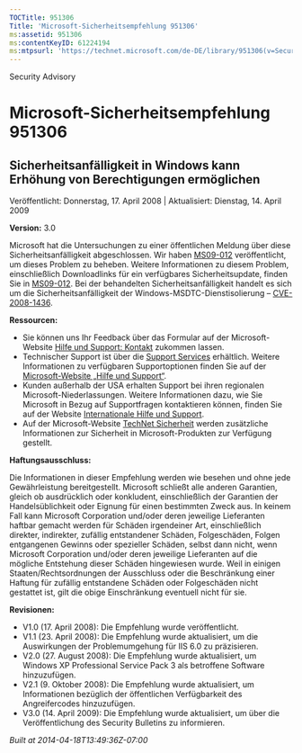 ```yaml
---
TOCTitle: 951306
Title: 'Microsoft-Sicherheitsempfehlung 951306'
ms:assetid: 951306
ms:contentKeyID: 61224194
ms:mtpsurl: 'https://technet.microsoft.com/de-DE/library/951306(v=Security.10)'
---
```


Security Advisory

Microsoft-Sicherheitsempfehlung 951306
======================================

Sicherheitsanfälligkeit in Windows kann Erhöhung von Berechtigungen ermöglichen
-------------------------------------------------------------------------------

Veröffentlicht: Donnerstag, 17. April 2008 | Aktualisiert: Dienstag, 14. April 2009

**Version:** 3.0

Microsoft hat die Untersuchungen zu einer öffentlichen Meldung über diese Sicherheitsanfälligkeit abgeschlossen. Wir haben [MS09-012](http://go.microsoft.com/fwlink/?linkid=132587) veröffentlicht, um dieses Problem zu beheben. Weitere Informationen zu diesem Problem, einschließlich Downloadlinks für ein verfügbares Sicherheitsupdate, finden Sie in [MS09-012](http://go.microsoft.com/fwlink/?linkid=132587). Bei der behandelten Sicherheitsanfälligkeit handelt es sich um die Sicherheitsanfälligkeit der Windows-MSDTC-Dienstisolierung – [CVE-2008-1436](http://www.cve.mitre.org/cgi-bin/cvename.cgi?name=cve-2008-1436).

**Ressourcen:**

-   Sie können uns Ihr Feedback über das Formular auf der Microsoft-Website [Hilfe und Support: Kontakt](https://support.microsoft.com/common/survey.aspx?scid=sw;en;1257&showpage=1&ws=technet&sd=tech) zukommen lassen.
-   Technischer Support ist über die [Support Services](http://go.microsoft.com/fwlink/?linkid=21131) erhältlich. Weitere Informationen zu verfügbaren Supportoptionen finden Sie auf der [Microsoft-Website „Hilfe und Support“](http://support.microsoft.com/).
-   Kunden außerhalb der USA erhalten Support bei ihren regionalen Microsoft-Niederlassungen. Weitere Informationen dazu, wie Sie Microsoft in Bezug auf Supportfragen kontaktieren können, finden Sie auf der Website [Internationale Hilfe und Support](http://go.microsoft.com/fwlink/?linkid=21155).
-   Auf der Microsoft-Website [TechNet Sicherheit](http://www.microsoft.com/germany/technet/sicherheit/default.mspx) werden zusätzliche Informationen zur Sicherheit in Microsoft-Produkten zur Verfügung gestellt.

**Haftungsausschluss:**

Die Informationen in dieser Empfehlung werden wie besehen und ohne jede Gewährleistung bereitgestellt. Microsoft schließt alle anderen Garantien, gleich ob ausdrücklich oder konkludent, einschließlich der Garantien der Handelsüblichkeit oder Eignung für einen bestimmten Zweck aus. In keinem Fall kann Microsoft Corporation und/oder deren jeweilige Lieferanten haftbar gemacht werden für Schäden irgendeiner Art, einschließlich direkter, indirekter, zufällig entstandener Schäden, Folgeschäden, Folgen entgangenen Gewinns oder spezieller Schäden, selbst dann nicht, wenn Microsoft Corporation und/oder deren jeweilige Lieferanten auf die mögliche Entstehung dieser Schäden hingewiesen wurde. Weil in einigen Staaten/Rechtsordnungen der Ausschluss oder die Beschränkung einer Haftung für zufällig entstandene Schäden oder Folgeschäden nicht gestattet ist, gilt die obige Einschränkung eventuell nicht für sie.

**Revisionen:**

-   V1.0 (17. April 2008): Die Empfehlung wurde veröffentlicht.
-   V1.1 (23. April 2008): Die Empfehlung wurde aktualisiert, um die Auswirkungen der Problemumgehung für IIS 6.0 zu präzisieren.
-   V2.0 (27. August 2008): Die Empfehlung wurde aktualisiert, um Windows XP Professional Service Pack 3 als betroffene Software hinzuzufügen.
-   V2.1 (9. Oktober 2008): Die Empfehlung wurde aktualisiert, um Informationen bezüglich der öffentlichen Verfügbarkeit des Angreifercodes hinzuzufügen.
-   V3.0 (14. April 2009): Die Empfehlung wurde aktualisiert, um über die Veröffentlichung des Security Bulletins zu informieren.

*Built at 2014-04-18T13:49:36Z-07:00*
